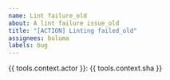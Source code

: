 ```yaml
---
name: Lint failure_old
about: A lint failure issue_old
title: "[ACTION] Linting failed_old"
assignees: buluma
labels: bug
---
```

{{ tools.context.actor }}: {{ tools.context.sha }}
